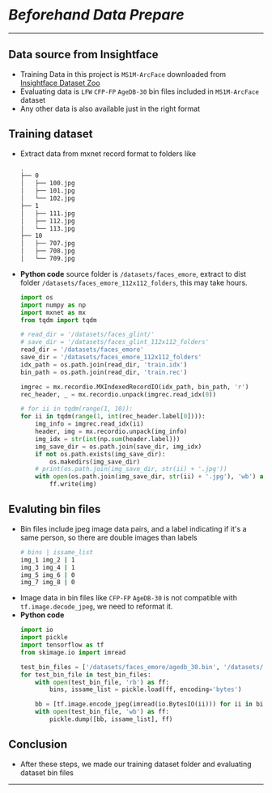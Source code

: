 # ___Beforehand Data Prepare___
***

## Data source from Insightface
  - Training Data in this project is `MS1M-ArcFace` downloaded from [Insightface Dataset Zoo](https://github.com/deepinsight/insightface/wiki/Dataset-Zoo)
  - Evaluating data is `LFW` `CFP-FP` `AgeDB-30` bin files included in `MS1M-ArcFace` dataset
  - Any other data is also available just in the right format
## Training dataset
  - Extract data from mxnet record format to folders like
    ```sh
    .
    ├── 0
    │   ├── 100.jpg
    │   ├── 101.jpg
    │   └── 102.jpg
    ├── 1
    │   ├── 111.jpg
    │   ├── 112.jpg
    │   └── 113.jpg
    ├── 10
    │   ├── 707.jpg
    │   ├── 708.jpg
    │   └── 709.jpg
    ```
  - **Python code** source folder is `/datasets/faces_emore`, extract to dist folder `/datasets/faces_emore_112x112_folders`, this may take hours.
    ```py
    import os
    import numpy as np
    import mxnet as mx
    from tqdm import tqdm

    # read_dir = '/datasets/faces_glint/'
    # save_dir = '/datasets/faces_glint_112x112_folders'
    read_dir = '/datasets/faces_emore'
    save_dir = '/datasets/faces_emore_112x112_folders'
    idx_path = os.path.join(read_dir, 'train.idx')
    bin_path = os.path.join(read_dir, 'train.rec')

    imgrec = mx.recordio.MXIndexedRecordIO(idx_path, bin_path, 'r')
    rec_header, _ = mx.recordio.unpack(imgrec.read_idx(0))

    # for ii in tqdm(range(1, 10)):
    for ii in tqdm(range(1, int(rec_header.label[0]))):
        img_info = imgrec.read_idx(ii)
        header, img = mx.recordio.unpack(img_info)
        img_idx = str(int(np.sum(header.label)))
        img_save_dir = os.path.join(save_dir, img_idx)
        if not os.path.exists(img_save_dir):
            os.makedirs(img_save_dir)
        # print(os.path.join(img_save_dir, str(ii) + '.jpg'))
        with open(os.path.join(img_save_dir, str(ii) + '.jpg'), 'wb') as ff:
            ff.write(img)
    ```
## Evaluting bin files
  - Bin files include jpeg image data pairs, and a label indicating if it's a same person, so there are double images than labels
    ```sh
    # bins | issame_list
    img_1 img_2 | 1
    img_3 img_4 | 1
    img_5 img_6 | 0
    img_7 img_8 | 0
    ```
  - Image data in bin files like `CFP-FP` `AgeDB-30` is not compatible with `tf.image.decode_jpeg`, we need to reformat it.
  - **Python code**
    ```py
    import io
    import pickle
    import tensorflow as tf
    from skimage.io import imread

    test_bin_files = ['/datasets/faces_emore/agedb_30.bin', '/datasets/faces_emore/cfp_fp.bin']
    for test_bin_file in test_bin_files:
        with open(test_bin_file, 'rb') as ff:
            bins, issame_list = pickle.load(ff, encoding='bytes')

        bb = [tf.image.encode_jpeg(imread(io.BytesIO(ii))) for ii in bins]
        with open(test_bin_file, 'wb') as ff:
            pickle.dump([bb, issame_list], ff)
    ```
## Conclusion
  - After these steps, we made our training dataset folder and evaluating dataset bin files
***
